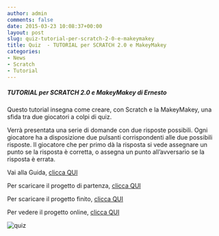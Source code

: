 ```yaml
---
author: admin
comments: false
date: 2015-03-23 10:08:37+00:00
layout: post
slug: quiz-tutorial-per-scratch-2-0-e-makeymakey
title: Quiz  - TUTORIAL per SCRATCH 2.0 e MakeyMakey
categories:
- News
- Scratch
- Tutorial
---
```


##### TUTORIAL per SCRATCH 2.0 e MakeyMakey di Ernesto


Questo tutorial insegna come creare, con Scratch e la MakeyMakey, una sfida tra due giocatori a colpi di quiz.

Verrà presentata una serie di domande con due risposte possibili. Ogni giocatore ha a disposizione due pulsanti corrispondenti alle due possibili risposte. Il giocatore che per primo dà la risposta si vede assegnare un punto se la risposta è corretta, o assegna un punto all’avversario se la risposta è errata.

Vai alla Guida, [clicca QUI](https://drive.google.com/file/d/0B28j76gOGeg0cG9QOS1vWndVczg/view?usp=sharing)

Per scaricare il progetto di partenza, [clicca QUI](https://drive.google.com/file/d/0B28j76gOGeg0STg1VWxtdHBOVmc/view?usp=sharing)

Per scaricare il progetto finito, [clicca QUI](https://drive.google.com/file/d/0B28j76gOGeg0UUMzSkJ3cUJOVGs/view?usp=sharing)

Per vedere il progetto online, [clicca QUI](http://scratch.mit.edu/projects/53734736/)



![quiz](http://coderdojomilano.it/wp-content/uploads/2015/03/quiz.jpg)
